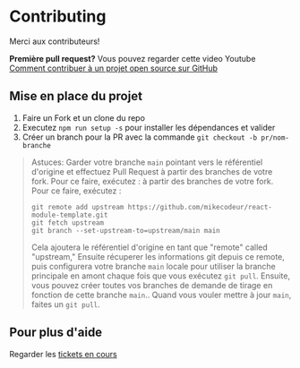 # Contributing

Merci aux contributeurs!

**Première pull request?** Vous pouvez regarder cette video Youtube [Comment contribuer à un projet open source sur GitHub][pullreqyoutube]

## Mise en place du projet

1.  Faire un Fork et un clone du repo
2.  Executez `npm run setup -s` pour installer les dépendances et valider
3.  Créer un branch pour la PR avec la commande `git checkout -b pr/nom-branche`

> Astuces: Garder votre branche `main` pointant vers le référentiel d'origine et effectuez Pull Request à partir des branches de votre fork. Pour ce faire, exécutez :
> à partir des branches de votre fork. Pour ce faire, exécutez :  
>
> ```
> git remote add upstream https://github.com/mikecodeur/react-module-template.git
> git fetch upstream
> git branch --set-upstream-to=upstream/main main
> ```
>
> Cela ajoutera le référentiel d'origine en tant que "remote" called "upstream," Ensuite
> récuperer  les informations git depuis ce remote, puis configurera votre branche `main` locale pour utiliser la branche principale en amont chaque fois que vous exécutez `git pull`. 
> Ensuite, vous pouvez créer toutes vos branches de demande de tirage en fonction de cette branche `main`..
> Quand vous vouler mettre à jour `main`, faites un `git pull`.


## Pour plus d'aide

Regarder les [tickets en cours][issues]


[pullreqyoutube]:
  https://www.youtube.com/watch?v=waEb2c9NDL8
[issues]: https://github.com/mikecodeur/react-module-template/issues
